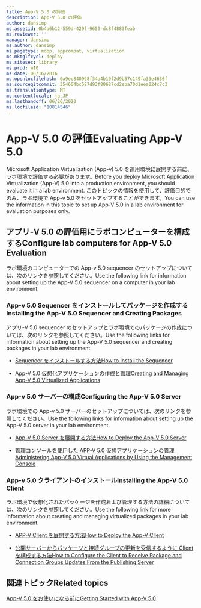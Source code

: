 ```yaml
---
title: App-V 5.0 の評価
description: App-V 5.0 の評価
author: dansimp
ms.assetid: 0b4a6b12-559d-429f-9659-dc8f4883feab
ms.reviewer: ''
manager: dansimp
ms.author: dansimp
ms.pagetype: mdop, appcompat, virtualization
ms.mktglfcycl: deploy
ms.sitesec: library
ms.prod: w10
ms.date: 06/16/2016
ms.openlocfilehash: 0a9ec840998f34a4b19f2d9b57c149fa33e4636f
ms.sourcegitcommit: 354664bc527d93f80687cd2eba70d1eea024c7c3
ms.translationtype: MT
ms.contentlocale: ja-JP
ms.lasthandoff: 06/26/2020
ms.locfileid: "10814546"
---
```

# <span data-ttu-id="a430e-103">App-V 5.0 の評価</span><span class="sxs-lookup"><span data-stu-id="a430e-103">Evaluating App-V 5.0</span></span>


<span data-ttu-id="a430e-104">Microsoft Application Virtualization (App-v) 5.0 を運用環境に展開する前に、ラボ環境で評価する必要があります。</span><span class="sxs-lookup"><span data-stu-id="a430e-104">Before you deploy Microsoft Application Virtualization (App-V) 5.0 into a production environment, you should evaluate it in a lab environment.</span></span> <span data-ttu-id="a430e-105">このトピックの情報を使用して、評価目的でのみ、ラボ環境で App-v 5.0 をセットアップすることができます。</span><span class="sxs-lookup"><span data-stu-id="a430e-105">You can use the information in this topic to set up App-V 5.0 in a lab environment for evaluation purposes only.</span></span>

## <span data-ttu-id="a430e-106">アプリ-V 5.0 の評価用にラボコンピューターを構成する</span><span class="sxs-lookup"><span data-stu-id="a430e-106">Configure lab computers for App-V 5.0 Evaluation</span></span>


<span data-ttu-id="a430e-107">ラボ環境のコンピューターでの App-v 5.0 sequencer のセットアップについては、次のリンクを参照してください。</span><span class="sxs-lookup"><span data-stu-id="a430e-107">Use the following link for information about setting up the App-V 5.0 sequencer on a computer in your lab environment.</span></span>

### <span data-ttu-id="a430e-108">App-v 5.0 Sequencer をインストールしてパッケージを作成する</span><span class="sxs-lookup"><span data-stu-id="a430e-108">Installing the App-V 5.0 Sequencer and Creating Packages</span></span>

<span data-ttu-id="a430e-109">アプリ-V 5.0 sequencer のセットアップとラボ環境でのパッケージの作成については、次のリンクを参照してください。</span><span class="sxs-lookup"><span data-stu-id="a430e-109">Use the following links for information about setting up the App-V 5.0 sequencer and creating packages in your lab environment.</span></span>

-   [<span data-ttu-id="a430e-110">Sequencer をインストールする方法</span><span class="sxs-lookup"><span data-stu-id="a430e-110">How to Install the Sequencer</span></span>](how-to-install-the-sequencer-beta-gb18030.md)

-   [<span data-ttu-id="a430e-111">App-V 5.0 仮想化アプリケーションの作成と管理</span><span class="sxs-lookup"><span data-stu-id="a430e-111">Creating and Managing App-V 5.0 Virtualized Applications</span></span>](creating-and-managing-app-v-50-virtualized-applications.md)

### <a href="" id="configuring-the-app-v-5-0-server-"></a><span data-ttu-id="a430e-112">App-v 5.0 サーバーの構成</span><span class="sxs-lookup"><span data-stu-id="a430e-112">Configuring the App-V 5.0 Server</span></span>

<span data-ttu-id="a430e-113">ラボ環境での App-v 5.0 サーバーのセットアップについては、次のリンクを参照してください。</span><span class="sxs-lookup"><span data-stu-id="a430e-113">Use the following links for information about setting up the App-V 5.0 server in your lab environment.</span></span>

-   [<span data-ttu-id="a430e-114">App-V 5.0 Server を展開する方法</span><span class="sxs-lookup"><span data-stu-id="a430e-114">How to Deploy the App-V 5.0 Server</span></span>](how-to-deploy-the-app-v-50-server-50sp3.md)

-   [<span data-ttu-id="a430e-115">管理コンソールを使用した APP-V 5.0 仮想アプリケーションの管理</span><span class="sxs-lookup"><span data-stu-id="a430e-115">Administering App-V 5.0 Virtual Applications by Using the Management Console</span></span>](administering-app-v-50-virtual-applications-by-using-the-management-console.md)

### <span data-ttu-id="a430e-116">App-v 5.0 クライアントのインストール</span><span class="sxs-lookup"><span data-stu-id="a430e-116">Installing the App-V 5.0 Client</span></span>

<span data-ttu-id="a430e-117">ラボ環境で仮想化されたパッケージを作成および管理する方法の詳細については、次のリンクを参照してください。</span><span class="sxs-lookup"><span data-stu-id="a430e-117">Use the following link for more information about creating and managing virtualized packages in your lab environment.</span></span>

-   [<span data-ttu-id="a430e-118">APP-V Client を展開する方法</span><span class="sxs-lookup"><span data-stu-id="a430e-118">How to Deploy the App-V Client</span></span>](how-to-deploy-the-app-v-client-gb18030.md)

-   [<span data-ttu-id="a430e-119">公開サーバーからパッケージと接続グループの更新を受信するように Client を構成する方法</span><span class="sxs-lookup"><span data-stu-id="a430e-119">How to Configure the Client to Receive Package and Connection Groups Updates From the Publishing Server</span></span>](how-to-configure-the-client-to-receive-package-and-connection-groups-updates-from-the-publishing-server-beta.md)






## <span data-ttu-id="a430e-120">関連トピック</span><span class="sxs-lookup"><span data-stu-id="a430e-120">Related topics</span></span>


[<span data-ttu-id="a430e-121">App-V 5.0 をお使いになる前に</span><span class="sxs-lookup"><span data-stu-id="a430e-121">Getting Started with App-V 5.0</span></span>](getting-started-with-app-v-50--rtm.md)

 

 





